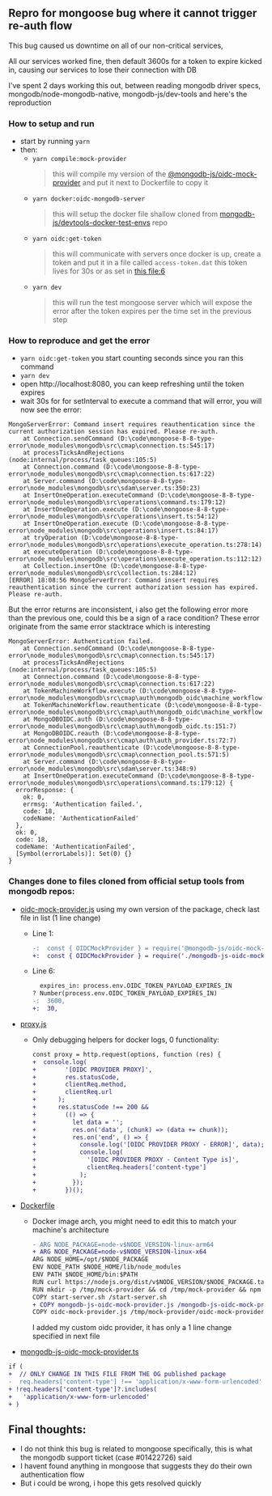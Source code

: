 ## Repro for mongoose bug where it cannot trigger re-auth flow

This bug caused us downtime on all of our non-critical services,

All our services worked fine, then default 3600s for a token to expire kicked in, causing our services to lose their connection with DB

I've spent 2 days working this out, between reading mongodb driver specs, mongodb/node-mongodb-native, mongodb-js/dev-tools and here's the reproduction

### How to setup and run

- start by running `yarn`
- then:
  - `yarn compile:mock-provider`
    > this will compile my version of the [@mongodb-js/oidc-mock-provider](https://www.npmjs.com/package/@mongodb-js/oidc-mock-provider) and put it next to Dockerfile to copy it
  - `yarn docker:oidc-mongodb-server`
    > this will setup the docker file shallow cloned from [mongodb-js/devtools-docker-test-envs](https://github.com/mongodb-js/devtools-docker-test-envs) repo
  - `yarn oidc:get-token`
    > this will communicate with servers once docker is up, create a token and put it in a file called `access-token.dat` this token lives for 30s or as set in [this file:6](./docker-test-envs/docker/oidc/mock-oidc-provider/oidc-mock-provider.js)
  - `yarn dev`
    > this will run the test mongoose server which will expose the error after the token expires per the time set in the previous step

### How to reproduce and get the error

- `yarn oidc:get-token` you start counting seconds since you ran this command
- `yarn dev`
- open http://localhost:8080, you can keep refreshing until the token expires
- wait 30s for for setInterval to execute a command that will error, you will now see the error:

```
MongoServerError: Command insert requires reauthentication since the current authorization session has expired. Please re-auth.
    at Connection.sendCommand (D:\code\mongoose-8-8-type-error\node_modules\mongodb\src\cmap\connection.ts:545:17)
    at processTicksAndRejections (node:internal/process/task_queues:105:5)
    at Connection.command (D:\code\mongoose-8-8-type-error\node_modules\mongodb\src\cmap\connection.ts:617:22)
    at Server.command (D:\code\mongoose-8-8-type-error\node_modules\mongodb\src\sdam\server.ts:350:23)
    at InsertOneOperation.executeCommand (D:\code\mongoose-8-8-type-error\node_modules\mongodb\src\operations\command.ts:179:12)
    at InsertOneOperation.execute (D:\code\mongoose-8-8-type-error\node_modules\mongodb\src\operations\insert.ts:54:12)
    at InsertOneOperation.execute (D:\code\mongoose-8-8-type-error\node_modules\mongodb\src\operations\insert.ts:84:17)
    at tryOperation (D:\code\mongoose-8-8-type-error\node_modules\mongodb\src\operations\execute_operation.ts:278:14)
    at executeOperation (D:\code\mongoose-8-8-type-error\node_modules\mongodb\src\operations\execute_operation.ts:112:12)
    at Collection.insertOne (D:\code\mongoose-8-8-type-error\node_modules\mongodb\src\collection.ts:284:12)
[ERROR] 18:08:56 MongoServerError: Command insert requires reauthentication since the current authorization session has expired. Please re-auth.
```

But the error returns are inconsistent, i also get the following error more than the previous one, could this be a sign of a race condition?
These error originate from the same error stacktrace which is interesting

```
MongoServerError: Authentication failed.
    at Connection.sendCommand (D:\code\mongoose-8-8-type-error\node_modules\mongodb\src\cmap\connection.ts:545:17)
    at processTicksAndRejections (node:internal/process/task_queues:105:5)
    at Connection.command (D:\code\mongoose-8-8-type-error\node_modules\mongodb\src\cmap\connection.ts:617:22)
    at TokenMachineWorkflow.execute (D:\code\mongoose-8-8-type-error\node_modules\mongodb\src\cmap\auth\mongodb_oidc\machine_workflow.ts:50:5)
    at TokenMachineWorkflow.reauthenticate (D:\code\mongoose-8-8-type-error\node_modules\mongodb\src\cmap\auth\mongodb_oidc\machine_workflow.ts:72:5)
    at MongoDBOIDC.auth (D:\code\mongoose-8-8-type-error\node_modules\mongodb\src\cmap\auth\mongodb_oidc.ts:151:7)
    at MongoDBOIDC.reauth (D:\code\mongoose-8-8-type-error\node_modules\mongodb\src\cmap\auth\auth_provider.ts:72:7)
    at ConnectionPool.reauthenticate (D:\code\mongoose-8-8-type-error\node_modules\mongodb\src\cmap\connection_pool.ts:571:5)
    at Server.command (D:\code\mongoose-8-8-type-error\node_modules\mongodb\src\sdam\server.ts:348:9)
    at InsertOneOperation.executeCommand (D:\code\mongoose-8-8-type-error\node_modules\mongodb\src\operations\command.ts:179:12) {
  errorResponse: {
    ok: 0,
    errmsg: 'Authentication failed.',
    code: 18,
    codeName: 'AuthenticationFailed'
  },
  ok: 0,
  code: 18,
  codeName: 'AuthenticationFailed',
  [Symbol(errorLabels)]: Set(0) {}
}
```

### Changes done to files cloned from official setup tools from mongodb repos:

- [oidc-mock-provider.js](./docker-test-envs/docker/oidc/mock-oidc-provider/oidc-mock-provider.js)
  using my own version of the package, check last file in list (1 line change)

  - Line 1:
    ```diff
    -:  const { OIDCMockProvider } = require('@mongodb-js/oidc-mock-provider');
    +:  const { OIDCMockProvider } = require('./mongodb-js-oidc-mock-provider');
    ```
  - Line 6:
    ```diff
      expires_in: process.env.OIDC_TOKEN_PAYLOAD_EXPIRES_IN
    ? Number(process.env.OIDC_TOKEN_PAYLOAD_EXPIRES_IN)
    -:  3600,
    +:  30,
    ```

- [proxy.js](./docker-test-envs/docker/oidc/mock-oidc-provider/proxy.js)

  - Only debugging helpers for docker logs, 0 functionality:
    ```diff
    const proxy = http.request(options, function (res) {
    +  console.log(
    +        '[OIDC PROVIDER PROXY]',
    +        res.statusCode,
    +        clientReq.method,
    +        clientReq.url
    +      );
    +      res.statusCode !== 200 &&
    +        (() => {
    +          let data = '';
    +          res.on('data', (chunk) => (data += chunk));
    +          res.on('end', () => {
    +            console.log('[OIDC PROVIDER PROXY - ERROR]', data);
    +            console.log(
    +              '[OIDC PROVIDER PROXY - Content Type is]',
    +              clientReq.headers['content-type']
    +            );
    +          });
    +        })();
    ```

- [Dockerfile](./docker-test-envs/docker/oidc/mock-oidc-provider/Dockerfile)

  - Docker image arch, you might need to edit this to match your machine's architecture
    ```diff
    - ARG NODE_PACKAGE=node-v$NODE_VERSION-linux-arm64
    + ARG NODE_PACKAGE=node-v$NODE_VERSION-linux-x64
    ARG NODE_HOME=/opt/$NODE_PACKAGE
    ENV NODE_PATH $NODE_HOME/lib/node_modules
    ENV PATH $NODE_HOME/bin:$PATH
    RUN curl https://nodejs.org/dist/v$NODE_VERSION/$NODE_PACKAGE.tar.gz | tar -xzC /opt/
    RUN mkdir -p /tmp/mock-provider && cd /tmp/mock-provider && npm init -y && npm install @mongodb-js/oidc-mock-provider
    COPY start-server.sh /start-server.sh
    + COPY mongodb-js-oidc-mock-provider.js /mongodb-js-oidc-mock-provider.js
    COPY oidc-mock-provider.js /tmp/mock-provider/oidc-mock-provider.js
    ```
    I added my custom oidc provider, it has only a 1 line change specified in next file

- [mongodb-js-oidc-mock-provider.ts](./mongodb-js-oidc-mock-provider.ts)

```diff
if (
+  // ONLY CHANGE IN THIS FILE FROM THE OG published package
-  req.headers['content-type'] !== 'application/x-www-form-urlencoded'
+ !req.headers['content-type']?.includes(
+   'application/x-www-form-urlencoded'
+ )
```

## Final thoughts:

- I do not think this bug is related to mongoose specifically, this is what the mongodb support ticket (case #01422726) said
- I havent found anything in mongoose that suggests they do their own authentication flow
- But i could be wrong, i hope this gets resolved quickly
